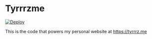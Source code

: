 # Tyrrrzme

[![Deploy](https://api.netlify.com/api/v1/badges/8040904c-eb50-4988-b773-a3dd33a6001f/deploy-status)](https://app.netlify.com/sites/tyrrrzme/deploys)

This is the code that powers my personal website at <https://tyrrrz.me>
